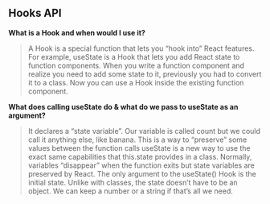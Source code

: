 ## Hooks API

**What is a Hook and when would I use it?**
> A Hook is a special function that lets you “hook into” React features. For example, useState is a Hook that lets you add React state to function components. When you write a function component and realize you need to add some state to it, previously you had to convert it to a class. Now you can use a Hook inside the existing function component.

**What does calling useState do & what do we pass to useState as an argument?**
> It declares a “state variable”. Our variable is called count but we could call it anything else, like banana. This is a way to “preserve” some values between the function calls  useState is a new way to use the exact same capabilities that this.state provides in a class. Normally, variables “disappear” when the function exits but state variables are preserved by React. The only argument to the useState() Hook is the initial state. Unlike with classes, the state doesn’t have to be an object. We can keep a number or a string if that’s all we need.
